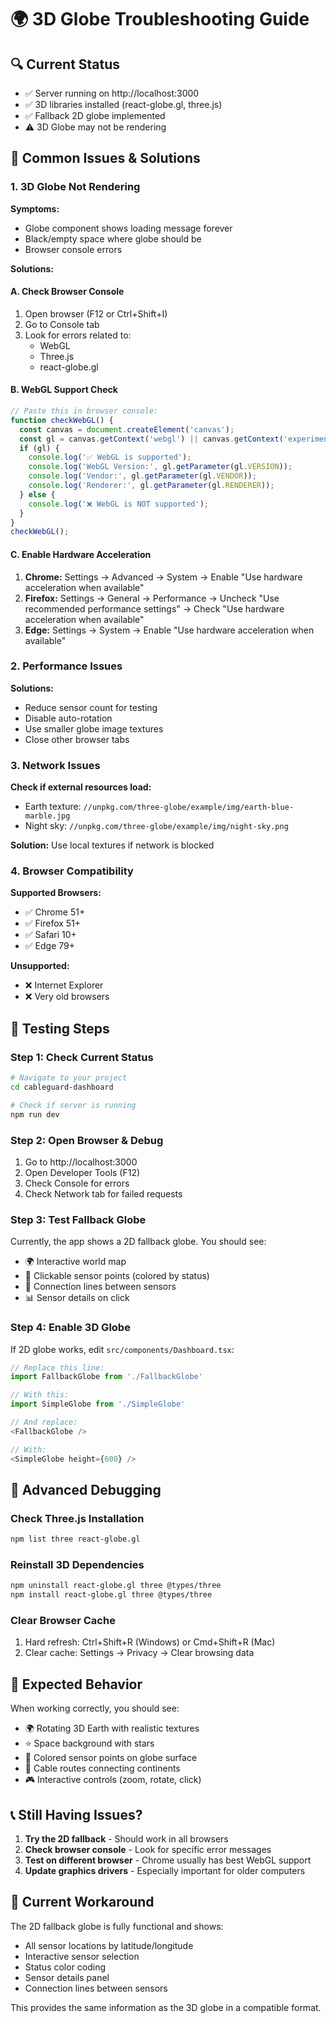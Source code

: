 # 🌍 3D Globe Troubleshooting Guide

## 🔍 Current Status
- ✅ Server running on http://localhost:3000
- ✅ 3D libraries installed (react-globe.gl, three.js)
- ✅ Fallback 2D globe implemented
- ⚠️ 3D Globe may not be rendering

## 🚨 Common Issues & Solutions

### 1. **3D Globe Not Rendering**

**Symptoms:**
- Globe component shows loading message forever
- Black/empty space where globe should be
- Browser console errors

**Solutions:**

#### A. Check Browser Console
1. Open browser (F12 or Ctrl+Shift+I)
2. Go to Console tab
3. Look for errors related to:
   - WebGL
   - Three.js
   - react-globe.gl

#### B. WebGL Support Check
```javascript
// Paste this in browser console:
function checkWebGL() {
  const canvas = document.createElement('canvas');
  const gl = canvas.getContext('webgl') || canvas.getContext('experimental-webgl');
  if (gl) {
    console.log('✅ WebGL is supported');
    console.log('WebGL Version:', gl.getParameter(gl.VERSION));
    console.log('Vendor:', gl.getParameter(gl.VENDOR));
    console.log('Renderer:', gl.getParameter(gl.RENDERER));
  } else {
    console.log('❌ WebGL is NOT supported');
  }
}
checkWebGL();
```

#### C. Enable Hardware Acceleration
1. **Chrome:** Settings → Advanced → System → Enable "Use hardware acceleration when available"
2. **Firefox:** Settings → General → Performance → Uncheck "Use recommended performance settings" → Check "Use hardware acceleration when available"
3. **Edge:** Settings → System → Enable "Use hardware acceleration when available"

### 2. **Performance Issues**

**Solutions:**
- Reduce sensor count for testing
- Disable auto-rotation
- Use smaller globe image textures
- Close other browser tabs

### 3. **Network Issues**

**Check if external resources load:**
- Earth texture: `//unpkg.com/three-globe/example/img/earth-blue-marble.jpg`
- Night sky: `//unpkg.com/three-globe/example/img/night-sky.png`

**Solution:** Use local textures if network is blocked

### 4. **Browser Compatibility**

**Supported Browsers:**
- ✅ Chrome 51+
- ✅ Firefox 51+
- ✅ Safari 10+
- ✅ Edge 79+

**Unsupported:**
- ❌ Internet Explorer
- ❌ Very old browsers

## 🔧 Testing Steps

### Step 1: Check Current Status
```bash
# Navigate to your project
cd cableguard-dashboard

# Check if server is running
npm run dev
```

### Step 2: Open Browser & Debug
1. Go to http://localhost:3000
2. Open Developer Tools (F12)
3. Check Console for errors
4. Check Network tab for failed requests

### Step 3: Test Fallback Globe
Currently, the app shows a 2D fallback globe. You should see:
- 🌍 Interactive world map
- 📍 Clickable sensor points (colored by status)
- 💙 Connection lines between sensors
- 📊 Sensor details on click

### Step 4: Enable 3D Globe
If 2D globe works, edit `src/components/Dashboard.tsx`:

```typescript
// Replace this line:
import FallbackGlobe from './FallbackGlobe'

// With this:
import SimpleGlobe from './SimpleGlobe'

// And replace:
<FallbackGlobe />

// With:
<SimpleGlobe height={600} />
```

## 🔬 Advanced Debugging

### Check Three.js Installation
```bash
npm list three react-globe.gl
```

### Reinstall 3D Dependencies
```bash
npm uninstall react-globe.gl three @types/three
npm install react-globe.gl three @types/three
```

### Clear Browser Cache
1. Hard refresh: Ctrl+Shift+R (Windows) or Cmd+Shift+R (Mac)
2. Clear cache: Settings → Privacy → Clear browsing data

## 🎯 Expected Behavior

When working correctly, you should see:
- 🌍 Rotating 3D Earth with realistic textures
- ⭐ Space background with stars
- 📍 Colored sensor points on globe surface
- 🔗 Cable routes connecting continents
- 🎮 Interactive controls (zoom, rotate, click)

## 📞 Still Having Issues?

1. **Try the 2D fallback** - Should work in all browsers
2. **Check browser console** - Look for specific error messages
3. **Test on different browser** - Chrome usually has best WebGL support
4. **Update graphics drivers** - Especially important for older computers

## 🔄 Current Workaround

The 2D fallback globe is fully functional and shows:
- All sensor locations by latitude/longitude
- Interactive sensor selection
- Status color coding
- Sensor details panel
- Connection lines between sensors

This provides the same information as the 3D globe in a compatible format. 
 